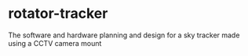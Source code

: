 # rotator-tracker
The software and hardware planning and design for a sky tracker made using a CCTV camera mount

